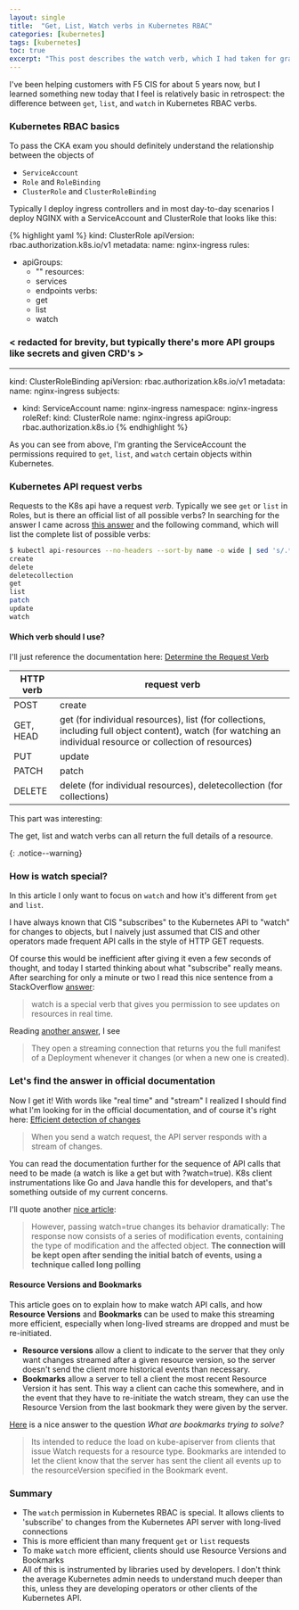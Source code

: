 ```yaml
---
layout: single
title:  "Get, List, Watch verbs in Kubernetes RBAC"
categories: [kubernetes]
tags: [kubernetes]
toc: true
excerpt: "This post describes the watch verb, which I had taken for granted before today" #this is a custom variable meant for a short description to be displayed on home page
---
```

I've been helping customers with F5 CIS for about 5 years now, but I learned something new today that I feel is relatively basic in retrospect: the difference between ```get```, ```list```, and ```watch``` in Kubernetes RBAC verbs.

### Kubernetes RBAC basics
To pass the CKA exam you should definitely understand the relationship between the objects of
- ```ServiceAccount```
- ```Role``` and ```RoleBinding```
- ```ClusterRole``` and ```ClusterRoleBinding```

Typically I deploy ingress controllers and in most day-to-day scenarios I deploy NGINX with a ServiceAccount and ClusterRole that looks like this:

{% highlight yaml %}
kind: ClusterRole
apiVersion: rbac.authorization.k8s.io/v1
metadata:
  name: nginx-ingress
rules:
- apiGroups:
  - ""
  resources:
  - services
  - endpoints
  verbs:
  - get
  - list
  - watch
### < redacted for brevity, but typically there's more API groups like secrets and given CRD's >
---
kind: ClusterRoleBinding
apiVersion: rbac.authorization.k8s.io/v1
metadata:
  name: nginx-ingress
subjects:
- kind: ServiceAccount
  name: nginx-ingress
  namespace: nginx-ingress
roleRef:
  kind: ClusterRole
  name: nginx-ingress
  apiGroup: rbac.authorization.k8s.io
{% endhighlight %}

As you can see from above, I'm granting the ServiceAccount the permissions required to ```get```, ```list```, and ```watch``` certain objects within Kubernetes.

### Kubernetes API request verbs
Requests to the K8s api have a request *verb*. Typically we see ```get``` or ```list``` in Roles, but is there an official list of all possible verbs? In searching for the answer I came across [this answer](https://stackoverflow.com/questions/57661494/list-of-kubernetes-rbac-rule-verbs) and the following command, which will list the complete list of possible verbs:

```bash
$ kubectl api-resources --no-headers --sort-by name -o wide | sed 's/.*\[//g' | tr -d "]" | tr " " "\n" | sort | uniq
create
delete
deletecollection
get
list
patch
update
watch
```

#### Which verb should I use?
I'll just reference the documentation here: [Determine the Request Verb](https://kubernetes.io/docs/reference/access-authn-authz/authorization/#determine-the-request-verb)

|HTTP verb| request verb|
|---|---|
|POST| create|
|GET, HEAD|	get (for individual resources), list (for collections, including full object content), watch (for watching an individual resource or collection of resources)|
|PUT|	update|
|PATCH|	patch|
|DELETE| delete (for individual resources), deletecollection (for collections)|

This part was interesting:

<p>The get, list and watch verbs can all return the full details of a resource.</p>{: .notice--warning}

### How is watch special?
In this article I only want to focus on ```watch``` and how it's different from ```get``` and ```list```.

I have always known that CIS "subscribes" to the Kubernetes API to "watch" for changes to objects, but I naively just assumed that CIS and other operators made frequent API calls in the style of HTTP GET requests. 

Of course this would be inefficient after giving it even a few seconds of thought, and today I started thinking about what "subscribe" really means. After searching for only a minute or two I read this nice sentence from a StackOverflow [answer](https://stackoverflow.com/a/58160692/8913988):

> watch is a special verb that gives you permission to see updates on resources in real time. 

Reading [another answer](https://stackoverflow.com/a/58165061/8913988), I see

> They open a streaming connection that returns you the full manifest of a Deployment whenever it changes (or when a new one is created).

### Let's find the answer in official documentation
Now I get it! With words like "real time" and "stream" I realized I should find what I'm looking for in the official documentation, and of course it's right here: [Efficient detection of changes](https://kubernetes.io/docs/reference/using-api/api-concepts/#efficient-detection-of-changes)

> When you send a watch request, the API server responds with a stream of changes.

You can read the documentation further for the sequence of API calls that need to be made (a watch is like a get but with ?watch=true). K8s client instrumentations like Go and Java handle this for developers, and that's something outside of my current concerns.

I'll quote another [nice article](https://www.baeldung.com/java-kubernetes-watch):

> However, passing watch=true changes its behavior dramatically:
  The response now consists of a series of modification events, containing the type of modification and the affected object.
  **The connection will be kept open after sending the initial batch of events, using a technique called long polling**

#### Resource Versions and Bookmarks
This article goes on to explain how to make watch API calls, and how **Resource Versions** and **Bookmarks** can be used to make this streaming more efficient, especially when long-lived streams are dropped and must be re-initiated.

- **Resource versions** allow a client to indicate to the server that they only want changes streamed after a given resource version, so the server doesn't send the client more historical events than necessary.
- **Bookmarks** allow a server to tell a client the most recent Resource Version it has sent. This way a client can cache this somewhere, and in the event that they have to re-initiate the watch stream, they can use the Resource Version from the last bookmark they were given by the server.

[Here](https://stackoverflow.com/a/69667446/8913988) is a nice answer to the question *What are bookmarks trying to solve?*

>Its intended to reduce the load on kube-apiserver from clients that issue Watch requests for a resource type. Bookmarks are intended to let the client know that the server has sent the client all events up to the resourceVersion specified in the Bookmark event.

### Summary
- The ```watch``` permission in Kubernetes RBAC is special. It allows clients to 'subscribe' to changes from the Kubernetes API server with long-lived connections
- This is more efficient than many frequent ```get``` or ```list``` requests
- To make ```watch``` more efficient, clients should use Resource Versions and Bookmarks
- All of this is instrumented by libraries used by developers. I don't think the average Kubernetes admin needs to understand much deeper than this, unless they are developing operators or other clients of the Kubernetes API.
